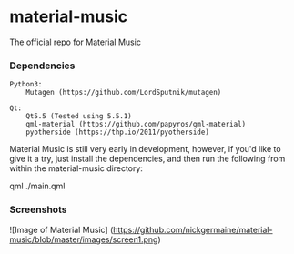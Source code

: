 # material-music
The official repo for Material Music

### Dependencies
	Python3:
		Mutagen (https://github.com/LordSputnik/mutagen)

	Qt:
		Qt5.5 (Tested using 5.5.1)
		qml-material (https://github.com/papyros/qml-material)
		pyotherside (https://thp.io/2011/pyotherside)

Material Music is still very early in development, however, if you'd like to give it a try, just install the dependencies, and then run the following from within the material-music directory:

qml ./main.qml

### Screenshots
![Image of Material Music]
(https://github.com/nickgermaine/material-music/blob/master/images/screen1.png)
